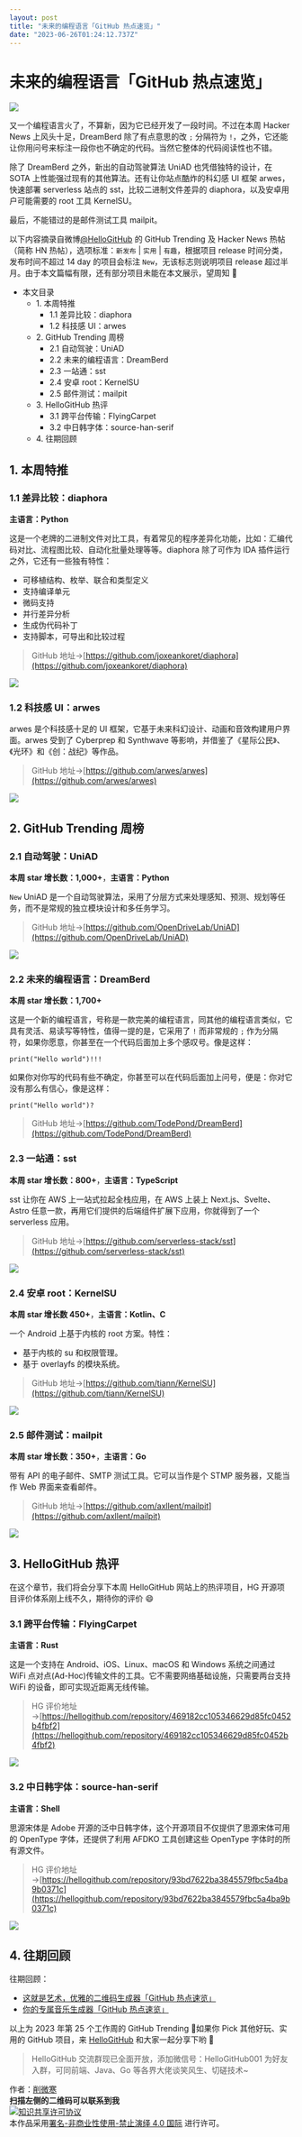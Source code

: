 ```yaml
---
layout: post
title: "未来的编程语言「GitHub 热点速览」"
date: "2023-06-26T01:24:12.737Z"
---
```

未来的编程语言「GitHub 热点速览」
====================

![](https://img2023.cnblogs.com/blog/759200/202306/759200-20230626001936909-2117286353.jpg)

又一个编程语言火了，不算新，因为它已经开发了一段时间。不过在本周 Hacker News 上风头十足，DreamBerd 除了有点意思的改 `;` 分隔符为 `!`，之外，它还能让你用问号来标注一段你也不确定的代码。当然它整体的代码阅读性也不错。

除了 DreamBerd 之外，新出的自动驾驶算法 UniAD 也凭借独特的设计，在 SOTA 上性能强过现有的其他算法。还有让你站点酷炸的科幻感 UI 框架 arwes，快速部署 serverless 站点的 sst，比较二进制文件差异的 diaphora，以及安卓用户可能需要的 root 工具 KernelSU。

最后，不能错过的是邮件测试工具 mailpit。

以下内容摘录自微博[@HelloGitHub](https://www.weibo.com/hellogithub/) 的 GitHub Trending 及 Hacker News 热帖（简称 HN 热帖），选项标准：`新发布` | `实用` | `有趣`，根据项目 release 时间分类，发布时间不超过 14 day 的项目会标注 `New`，无该标志则说明项目 release 超过半月。由于本文篇幅有限，还有部分项目未能在本文展示，望周知 🌝

*   本文目录
    *   1\. 本周特推
        *   1.1 差异比较：diaphora
        *   1.2 科技感 UI：arwes
    *   2\. GitHub Trending 周榜
        *   2.1 自动驾驶：UniAD
        *   2.2 未来的编程语言：DreamBerd
        *   2.3 一站通：sst
        *   2.4 安卓 root：KernelSU
        *   2.5 邮件测试：mailpit
    *   3\. HelloGitHub 热评
        *   3.1 跨平台传输：FlyingCarpet
        *   3.2 中日韩字体：source-han-serif
    *   4\. 往期回顾

1\. 本周特推
--------

### 1.1 差异比较：diaphora

**主语言：Python**

这是一个老牌的二进制文件对比工具，有着常见的程序差异化功能，比如：汇编代码对比、流程图比较、自动化批量处理等等。diaphora 除了可作为 IDA 插件运行之外，它还有一些独有特性：

*   可移植结构、枚举、联合和类型定义
*   支持编译单元
*   微码支持
*   并行差异分析
*   生成伪代码补丁
*   支持脚本，可导出和比较过程

> GitHub 地址→[https://github.com/joxeankoret/diaphora](https://github.com/joxeankoret/diaphora)

![](https://img2023.cnblogs.com/blog/759200/202306/759200-20230626001945532-1802186330.png)

### 1.2 科技感 UI：arwes

arwes 是个科技感十足的 UI 框架，它基于未来科幻设计、动画和音效构建用户界面。arwes 受到了 Cyberprep 和 Synthwave 等影响，并借鉴了《星际公民》、《光环》和《创：战纪》等作品。

> GitHub 地址→[https://github.com/arwes/arwes](https://github.com/arwes/arwes)

![](https://img2023.cnblogs.com/blog/759200/202306/759200-20230626001949456-332010871.png)

2\. GitHub Trending 周榜
----------------------

### 2.1 自动驾驶：UniAD

**本周 star 增长数：1,000+**，**主语言：Python**

`New` UniAD 是一个自动驾驶算法，采用了分层方式来处理感知、预测、规划等任务，而不是常规的独立模块设计和多任务学习。

> GitHub 地址→[https://github.com/OpenDriveLab/UniAD](https://github.com/OpenDriveLab/UniAD)

![](https://img2023.cnblogs.com/blog/759200/202306/759200-20230626001953764-476400582.gif)

### 2.2 未来的编程语言：DreamBerd

**本周 star 增长数：1,700+**

这是一个新的编程语言，号称是一款完美的编程语言，同其他的编程语言类似，它具有灵活、易读写等特性，值得一提的是，它采用了 `!` 而非常规的 `;` 作为分隔符，如果你愿意，你甚至在一个代码后面加上多个感叹号。像是这样：

    print("Hello world")!!!
    

如果你对你写的代码有些不确定，你甚至可以在代码后面加上问号，便是：你对它没有那么有信心，像是这样：

    print("Hello world")?
    

> GitHub 地址→[https://github.com/TodePond/DreamBerd](https://github.com/TodePond/DreamBerd)

### 2.3 一站通：sst

**本周 star 增长数：800+**，**主语言：TypeScript**

sst 让你在 AWS 上一站式拉起全栈应用，在 AWS 上装上 Next.js、Svelte、Astro 任意一款，再用它们提供的后端组件扩展下应用，你就得到了一个 serverless 应用。

> GitHub 地址→[https://github.com/serverless-stack/sst](https://github.com/serverless-stack/sst)

![](https://img2023.cnblogs.com/blog/759200/202306/759200-20230626002001904-554906588.png)

### 2.4 安卓 root：KernelSU

**本周 star 增长数 450+**，**主语言：Kotlin、C**

一个 Android 上基于内核的 root 方案。特性：

*   基于内核的 su 和权限管理。
*   基于 overlayfs 的模块系统。

> GitHub 地址→[https://github.com/tiann/KernelSU](https://github.com/tiann/KernelSU)

![](https://img2023.cnblogs.com/blog/759200/202306/759200-20230626002009037-1240265392.png)

### 2.5 邮件测试：mailpit

**本周 star 增长数：350+**，**主语言：Go**

带有 API 的电子邮件、SMTP 测试工具。它可以当作是个 STMP 服务器，又能当作 Web 界面来查看邮件。

> GitHub 地址→[https://github.com/axllent/mailpit](https://github.com/axllent/mailpit)

![](https://img2023.cnblogs.com/blog/759200/202306/759200-20230626002012162-773704623.png)

3\. HelloGitHub 热评
------------------

在这个章节，我们将会分享下本周 HelloGitHub 网站上的热评项目，HG 开源项目评价体系刚上线不久，期待你的评价 😄

### 3.1 跨平台传输：FlyingCarpet

**主语言：Rust**

这是一个支持在 Android、iOS、Linux、macOS 和 Windows 系统之间通过 WiFi 点对点(Ad-Hoc)传输文件的工具。它不需要网络基础设施，只需要两台支持 WiFi 的设备，即可实现近距离无线传输。

> HG 评价地址→[https://hellogithub.com/repository/469182cc105346629d85fc0452b4fbf2](https://hellogithub.com/repository/469182cc105346629d85fc0452b4fbf2)

![](https://img2023.cnblogs.com/blog/759200/202306/759200-20230626002016359-1457911789.jpg)

### 3.2 中日韩字体：source-han-serif

**主语言：Shell**

思源宋体是 Adobe 开源的泛中日韩字体，这个开源项目不仅提供了思源宋体可用的 OpenType 字体，还提供了利用 AFDKO 工具创建这些 OpenType 字体时的所有源文件。

> HG 评价地址→[https://hellogithub.com/repository/93bd7622ba3845579fbc5a4ba9b0371c](https://hellogithub.com/repository/93bd7622ba3845579fbc5a4ba9b0371c)

![](https://img2023.cnblogs.com/blog/759200/202306/759200-20230626002020165-1897425807.jpg)

4\. 往期回顾
--------

往期回顾：

*   [这就是艺术，优雅的二维码生成器「GitHub 热点速览」](https://mp.weixin.qq.com/s/KBS5ybzq3DI3eifNs08fNA)
*   [你的专属音乐生成器「GitHub 热点速览」](https://mp.weixin.qq.com/s/cd31cvdZtFpat2TvRamavw)

以上为 2023 年第 25 个工作周的 GitHub Trending 🎉如果你 Pick 其他好玩、实用的 GitHub 项目，来 [HelloGitHub](https://hellogithub.com/periodical) 和大家一起分享下哟 🌝

> HelloGitHub 交流群现已全面开放，添加微信号：HelloGitHub001 为好友入群，可同前端、Java、Go 等各界大佬谈笑风生、切磋技术~

  
作者：[削微寒](https://github.com/521xueweihan)  
**扫描左侧的二维码可以联系到我**  
[![知识共享许可协议](https://licensebuttons.net/l/by-nc-nd/4.0/88x31.png)](https://creativecommons.org/licenses/by-nc-nd/4.0/deed.zh)  
本作品采用[署名-非商业性使用-禁止演绎 4.0 国际](https://creativecommons.org/licenses/by-nc-nd/4.0/deed.zh) 进行许可。